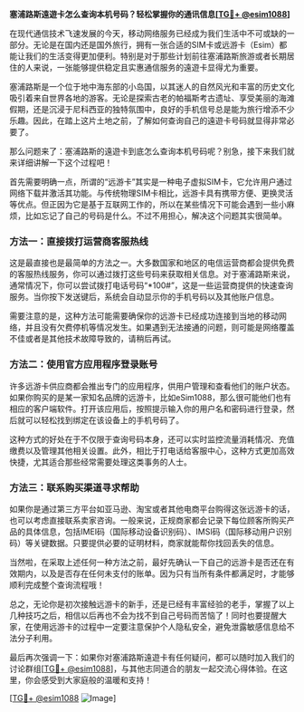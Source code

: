 **塞浦路斯遠遊卡怎么查询本机号码？轻松掌握你的通讯信息[[TG💪+ @esim1088](https://t.me/s/esim1088)]**

在现代通信技术飞速发展的今天，移动网络服务已经成为我们生活中不可或缺的一部分。无论是在国内还是国外旅行，拥有一张合适的SIM卡或远游卡（Esim）都能让我们的生活变得更加便利。特别是对于那些计划前往塞浦路斯旅游或者长期居住的人来说，一张能够提供稳定且实惠通信服务的遠遊卡显得尤为重要。

塞浦路斯是一个位于地中海东部的小岛国，以其迷人的自然风光和丰富的历史文化吸引着来自世界各地的游客。无论是探索古老的帕福斯考古遗址、享受美丽的海滩假期，还是沉浸于尼科西亚的独特氛围中，良好的手机信号总是能为旅行增添不少乐趣。因此，在踏上这片土地之前，了解如何查询自己的遠遊卡号码就显得非常必要了。

那么问题来了：塞浦路斯的遠遊卡到底怎么查询本机号码呢？别急，接下来我们就来详细讲解一下这个过程吧！

首先需要明确一点，所谓的“远游卡”其实是一种电子虚拟SIM卡，它允许用户通过网络下载并激活其功能。与传统物理SIM卡相比，远游卡具有携带方便、更换灵活等优点。但正因为它是基于互联网工作的，所以在某些情况下可能会遇到一些小麻烦，比如忘记了自己的号码是什么。不过不用担心，解决这个问题其实很简单。

### 方法一：直接拨打运营商客服热线

这是最直接也是最简单的方法之一。大多数国家和地区的电信运营商都会提供免费的客服热线服务，你可以通过拨打这些号码来获取相关信息。对于塞浦路斯来说，通常情况下，你可以尝试拨打电话号码“*100#”，这是一些运营商提供的快速查询服务。当你按下发送键后，系统会自动显示你的手机号码以及其他账户信息。

需要注意的是，这种方法可能需要确保你的远游卡已经成功连接到当地的移动网络，并且没有欠费停机等情况发生。如果遇到无法接通的问题，则可能是网络覆盖不佳或者是其他技术故障导致的，请稍后再试。

### 方法二：使用官方应用程序登录账号

许多远游卡供应商都会推出专门的应用程序，供用户管理和查看他们的账户状态。如果你购买的是某一家知名品牌的远游卡，比如eSim1088，那么很可能他们也有相应的客户端软件。打开该应用后，按照提示输入你的用户名和密码进行登录，然后就可以轻松找到绑定在该设备上的手机号码了。

这种方式的好处在于不仅限于查询号码本身，还可以实时监控流量消耗情况、充值缴费以及管理其他相关设置。此外，相比于打电话给客服中心，这种方式更加高效快捷，尤其适合那些经常需要处理这类事务的人士。

### 方法三：联系购买渠道寻求帮助

如果你是通过第三方平台如亚马逊、淘宝或者其他电商平台购得这张远游卡的话，也可以考虑直接联系卖家咨询。一般来说，正规商家都会记录下每位顾客所购买产品的具体信息，包括IMEI码（国际移动设备识别码）、IMSI码（国际移动用户识别码）等关键数据。只要提供必要的证明材料，商家就能帮你找回丢失的信息。

当然啦，在采取上述任何一种方法之前，最好先确认一下自己的远游卡是否还在有效期内，以及是否存在任何未支付的账单。因为只有当所有条件都满足时，才能够顺利完成整个查询流程哦！

总之，无论你是初次接触远游卡的新手，还是已经有丰富经验的老手，掌握了以上几种技巧之后，相信以后再也不会为找不到自己号码而苦恼了！同时也要提醒大家，在使用远游卡的过程中一定要注意保护个人隐私安全，避免泄露敏感信息给不法分子利用。

最后再次强调一下：如果你对塞浦路斯遠遊卡有任何疑问，都可以随时加入我们的讨论群组[[TG💪+ @esim1088](https://t.me/s/esim1088)]，与其他志同道合的朋友一起交流心得体验。在这里，你会感受到大家庭般的温暖和支持！

[[TG💪+ @esim1088](https://t.me/s/esim1088) ![Image](https://i.postimg.cc/4NQfJmqS/Snipaste-2025-05-13-00-14-12.png)]